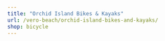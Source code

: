 ```yaml
---
title: "Orchid Island Bikes & Kayaks"
url: /vero-beach/orchid-island-bikes-and-kayaks/
shop: bicycle
---
```

